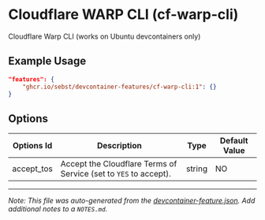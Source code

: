 # Cloudflare WARP CLI (cf-warp-cli)

Cloudflare Warp CLI (works on Ubuntu devcontainers only)

## Example Usage

```json
"features": {
    "ghcr.io/sebst/devcontainer-features/cf-warp-cli:1": {}
}
```

## Options

| Options Id | Description                                                      | Type   | Default Value |
| ---------- | ---------------------------------------------------------------- | ------ | ------------- |
| accept_tos | Accept the Cloudflare Terms of Service (set to `YES` to accept). | string | NO            |

---

_Note: This file was auto-generated from the [devcontainer-feature.json](https://github.com/bascodes/devcontainer-features/blob/main/src/cf-warp-cli/devcontainer-feature.json). Add additional notes to a `NOTES.md`._
